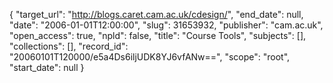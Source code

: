 {
  "target_url": "http://blogs.caret.cam.ac.uk/cdesign/", 
  "end_date": null, 
  "date": "2006-01-01T12:00:00", 
  "slug": 31653932, 
  "publisher": "cam.ac.uk", 
  "open_access": true, 
  "npld": false, 
  "title": "Course Tools", 
  "subjects": [], 
  "collections": [], 
  "record_id": "20060101T120000/e5a4Ds6iljUDK8YJ6vfANw==", 
  "scope": "root", 
  "start_date": null
}

